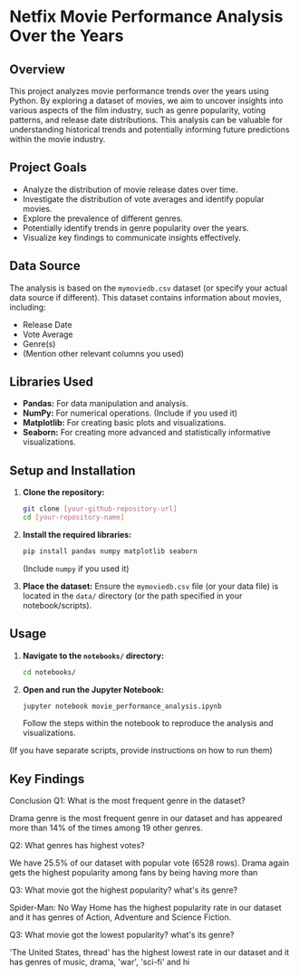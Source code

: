 # Netfix Movie Performance Analysis Over the Years

## Overview

This project analyzes movie performance trends over the years using Python. By exploring a dataset of movies, we aim to uncover insights into various aspects of the film industry, such as genre popularity, voting patterns, and release date distributions. This analysis can be valuable for understanding historical trends and potentially informing future predictions within the movie industry.

## Project Goals

* Analyze the distribution of movie release dates over time.
* Investigate the distribution of vote averages and identify popular movies.
* Explore the prevalence of different genres.
* Potentially identify trends in genre popularity over the years.
* Visualize key findings to communicate insights effectively.

## Data Source

The analysis is based on the `mymoviedb.csv` dataset (or specify your actual data source if different). This dataset contains information about movies, including:

* Release Date
* Vote Average
* Genre(s)
* (Mention other relevant columns you used)

## Libraries Used

* **Pandas:** For data manipulation and analysis.
* **NumPy:** For numerical operations. (Include if you used it)
* **Matplotlib:** For creating basic plots and visualizations.
* **Seaborn:** For creating more advanced and statistically informative visualizations.

## Setup and Installation

1.  **Clone the repository:**
    ```bash
    git clone [your-github-repository-url]
    cd [your-repository-name]
    ```

2.  **Install the required libraries:**
    ```bash
    pip install pandas numpy matplotlib seaborn
    ```
    (Include `numpy` if you used it)

3.  **Place the dataset:**
    Ensure the `mymoviedb.csv` file (or your data file) is located in the `data/` directory (or the path specified in your notebook/scripts).

## Usage

1.  **Navigate to the `notebooks/` directory:**
    ```bash
    cd notebooks/
    ```

2.  **Open and run the Jupyter Notebook:**
    ```bash
    jupyter notebook movie_performance_analysis.ipynb
    ```
    Follow the steps within the notebook to reproduce the analysis and visualizations.

   (If you have separate scripts, provide instructions on how to run them)

## Key Findings

Conclusion
Q1: What is the most frequent genre in the dataset?

Drama genre is the most frequent genre in our dataset and has appeared more than 14% of the times among 19 other genres.

Q2: What genres has highest votes?

We have 25.5% of our dataset with popular vote (6528 rows). Drama again gets the highest popularity among fans by being having more than   

Q3: What movie got the highest popularity? what's its genre?

Spider-Man: No Way Home has the highest popularity rate in our dataset and it has genres of Action, Adventure and Science Fiction.   

Q3: What movie got the lowest popularity? what's its genre?

'The United States, thread' has the highest lowest rate in our dataset and it has genres of music, drama, 'war', 'sci-fi' and hi
